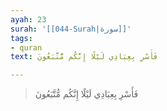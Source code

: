 ```yaml
---
ayah: 23
surah: '[[044-Surah|سورة]]'
tags:
- quran
text: فَأَسْرِ بِعِبَادِي لَيْلًا إِنَّكُم مُّتَّبَعُونَ

---
```

> فَأَسْرِ بِعِبَادِي لَيْلًا إِنَّكُم مُّتَّبَعُونَ
